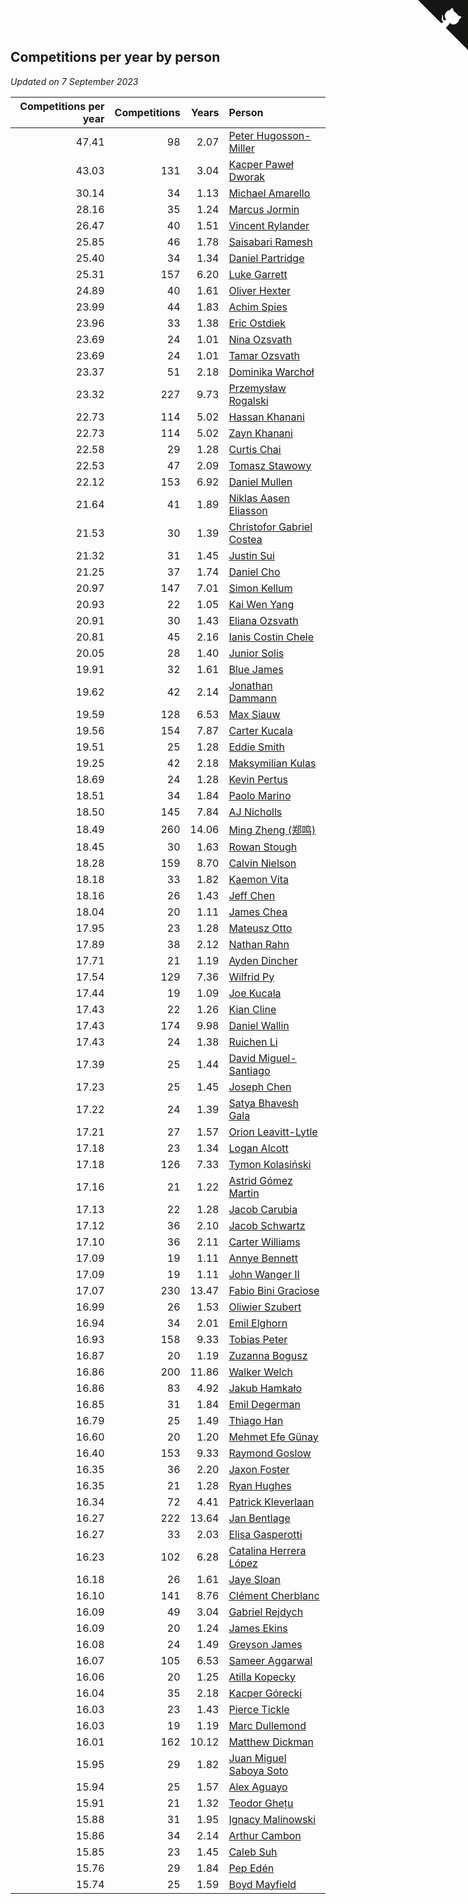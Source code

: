 ## Competitions per year by person

*Updated on  7 September 2023*

| Competitions per year | Competitions | Years | Person |
| ---: | ---: | ---: | :--- |
| 47.41 | 98 | 2.07 | [Peter Hugosson-Miller](https://www.worldcubeassociation.org/persons/2021HUGO01) |
| 43.03 | 131 | 3.04 | [Kacper Paweł Dworak](https://www.worldcubeassociation.org/persons/2020DWOR01) |
| 30.14 | 34 | 1.13 | [Michael Amarello](https://www.worldcubeassociation.org/persons/2022AMAR09) |
| 28.16 | 35 | 1.24 | [Marcus Jormin](https://www.worldcubeassociation.org/persons/2022JORM01) |
| 26.47 | 40 | 1.51 | [Vincent Rylander](https://www.worldcubeassociation.org/persons/2022RYLA01) |
| 25.85 | 46 | 1.78 | [Saisabari Ramesh](https://www.worldcubeassociation.org/persons/2021RAME01) |
| 25.40 | 34 | 1.34 | [Daniel Partridge](https://www.worldcubeassociation.org/persons/2022PART02) |
| 25.31 | 157 | 6.20 | [Luke Garrett](https://www.worldcubeassociation.org/persons/2017GARR05) |
| 24.89 | 40 | 1.61 | [Oliver Hexter](https://www.worldcubeassociation.org/persons/2022HEXT01) |
| 23.99 | 44 | 1.83 | [Achim Spies](https://www.worldcubeassociation.org/persons/2021SPIE01) |
| 23.96 | 33 | 1.38 | [Eric Ostdiek](https://www.worldcubeassociation.org/persons/2022OSTD01) |
| 23.69 | 24 | 1.01 | [Nina Ozsvath](https://www.worldcubeassociation.org/persons/2022OZSV03) |
| 23.69 | 24 | 1.01 | [Tamar Ozsvath](https://www.worldcubeassociation.org/persons/2022OZSV04) |
| 23.37 | 51 | 2.18 | [Dominika Warchoł](https://www.worldcubeassociation.org/persons/2021WARC01) |
| 23.32 | 227 | 9.73 | [Przemysław Rogalski](https://www.worldcubeassociation.org/persons/2013ROGA02) |
| 22.73 | 114 | 5.02 | [Hassan Khanani](https://www.worldcubeassociation.org/persons/2018KHAN26) |
| 22.73 | 114 | 5.02 | [Zayn Khanani](https://www.worldcubeassociation.org/persons/2018KHAN28) |
| 22.58 | 29 | 1.28 | [Curtis Chai](https://www.worldcubeassociation.org/persons/2022CHAI02) |
| 22.53 | 47 | 2.09 | [Tomasz Stawowy](https://www.worldcubeassociation.org/persons/2021STAW01) |
| 22.12 | 153 | 6.92 | [Daniel Mullen](https://www.worldcubeassociation.org/persons/2016MULL04) |
| 21.64 | 41 | 1.89 | [Niklas Aasen Eliasson](https://www.worldcubeassociation.org/persons/2021ELIA01) |
| 21.53 | 30 | 1.39 | [Christofor Gabriel Costea](https://www.worldcubeassociation.org/persons/2022COST03) |
| 21.32 | 31 | 1.45 | [Justin Sui](https://www.worldcubeassociation.org/persons/2022SUIJ01) |
| 21.25 | 37 | 1.74 | [Daniel Cho](https://www.worldcubeassociation.org/persons/2021CHOD01) |
| 20.97 | 147 | 7.01 | [Simon Kellum](https://www.worldcubeassociation.org/persons/2016KELL12) |
| 20.93 | 22 | 1.05 | [Kai Wen Yang](https://www.worldcubeassociation.org/persons/2022YANG19) |
| 20.91 | 30 | 1.43 | [Eliana Ozsvath](https://www.worldcubeassociation.org/persons/2022OZSV01) |
| 20.81 | 45 | 2.16 | [Ianis Costin Chele](https://www.worldcubeassociation.org/persons/2021CHEL01) |
| 20.05 | 28 | 1.40 | [Junior Solis](https://www.worldcubeassociation.org/persons/2022SOLI03) |
| 19.91 | 32 | 1.61 | [Blue James](https://www.worldcubeassociation.org/persons/2022JAME01) |
| 19.62 | 42 | 2.14 | [Jonathan Dammann](https://www.worldcubeassociation.org/persons/2021DAMM01) |
| 19.59 | 128 | 6.53 | [Max Siauw](https://www.worldcubeassociation.org/persons/2017SIAU02) |
| 19.56 | 154 | 7.87 | [Carter Kucala](https://www.worldcubeassociation.org/persons/2015KUCA01) |
| 19.51 | 25 | 1.28 | [Eddie Smith](https://www.worldcubeassociation.org/persons/2022SMIT20) |
| 19.25 | 42 | 2.18 | [Maksymilian Kulas](https://www.worldcubeassociation.org/persons/2021KULA02) |
| 18.69 | 24 | 1.28 | [Kevin Pertus](https://www.worldcubeassociation.org/persons/2022PERT01) |
| 18.51 | 34 | 1.84 | [Paolo Marino](https://www.worldcubeassociation.org/persons/2021MARI04) |
| 18.50 | 145 | 7.84 | [AJ Nicholls](https://www.worldcubeassociation.org/persons/2015NICH04) |
| 18.49 | 260 | 14.06 | [Ming Zheng (郑鸣)](https://www.worldcubeassociation.org/persons/2009ZHEN11) |
| 18.45 | 30 | 1.63 | [Rowan Stough](https://www.worldcubeassociation.org/persons/2022STOU01) |
| 18.28 | 159 | 8.70 | [Calvin Nielson](https://www.worldcubeassociation.org/persons/2014NIEL03) |
| 18.18 | 33 | 1.82 | [Kaemon Vita](https://www.worldcubeassociation.org/persons/2021VITA01) |
| 18.16 | 26 | 1.43 | [Jeff Chen](https://www.worldcubeassociation.org/persons/2022CHEN19) |
| 18.04 | 20 | 1.11 | [James Chea](https://www.worldcubeassociation.org/persons/2022CHEA05) |
| 17.95 | 23 | 1.28 | [Mateusz Otto](https://www.worldcubeassociation.org/persons/2022OTTO01) |
| 17.89 | 38 | 2.12 | [Nathan Rahn](https://www.worldcubeassociation.org/persons/2021RAHN01) |
| 17.71 | 21 | 1.19 | [Ayden Dincher](https://www.worldcubeassociation.org/persons/2022DINC01) |
| 17.54 | 129 | 7.36 | [Wilfrid Py](https://www.worldcubeassociation.org/persons/2016PYWI01) |
| 17.44 | 19 | 1.09 | [Joe Kucala](https://www.worldcubeassociation.org/persons/2022KUCA01) |
| 17.43 | 22 | 1.26 | [Kian Cline](https://www.worldcubeassociation.org/persons/2022CLIN01) |
| 17.43 | 174 | 9.98 | [Daniel Wallin](https://www.worldcubeassociation.org/persons/2013WALL03) |
| 17.43 | 24 | 1.38 | [Ruichen Li](https://www.worldcubeassociation.org/persons/2022LIRU02) |
| 17.39 | 25 | 1.44 | [David Miguel-Santiago](https://www.worldcubeassociation.org/persons/2022MIGU02) |
| 17.23 | 25 | 1.45 | [Joseph Chen](https://www.worldcubeassociation.org/persons/2022CHEN16) |
| 17.22 | 24 | 1.39 | [Satya Bhavesh Gala](https://www.worldcubeassociation.org/persons/2022GALA03) |
| 17.21 | 27 | 1.57 | [Orion Leavitt-Lytle](https://www.worldcubeassociation.org/persons/2022LEAV01) |
| 17.18 | 23 | 1.34 | [Logan Alcott](https://www.worldcubeassociation.org/persons/2022ALCO02) |
| 17.18 | 126 | 7.33 | [Tymon Kolasiński](https://www.worldcubeassociation.org/persons/2016KOLA02) |
| 17.16 | 21 | 1.22 | [Astrid Gómez Martin](https://www.worldcubeassociation.org/persons/2022MART26) |
| 17.13 | 22 | 1.28 | [Jacob Carubia](https://www.worldcubeassociation.org/persons/2022CARU02) |
| 17.12 | 36 | 2.10 | [Jacob Schwartz](https://www.worldcubeassociation.org/persons/2021SCHW01) |
| 17.10 | 36 | 2.11 | [Carter Williams](https://www.worldcubeassociation.org/persons/2021WILL06) |
| 17.09 | 19 | 1.11 | [Annye Bennett](https://www.worldcubeassociation.org/persons/2022BENN11) |
| 17.09 | 19 | 1.11 | [John Wanger II](https://www.worldcubeassociation.org/persons/2022WANG39) |
| 17.07 | 230 | 13.47 | [Fabio Bini Graciose](https://www.worldcubeassociation.org/persons/2010GRAC02) |
| 16.99 | 26 | 1.53 | [Oliwier Szubert](https://www.worldcubeassociation.org/persons/2022SZUB01) |
| 16.94 | 34 | 2.01 | [Emil Elghorn](https://www.worldcubeassociation.org/persons/2021ELGH01) |
| 16.93 | 158 | 9.33 | [Tobias Peter](https://www.worldcubeassociation.org/persons/2014PETE03) |
| 16.87 | 20 | 1.19 | [Zuzanna Bogusz](https://www.worldcubeassociation.org/persons/2022BOGU01) |
| 16.86 | 200 | 11.86 | [Walker Welch](https://www.worldcubeassociation.org/persons/2011WELC01) |
| 16.86 | 83 | 4.92 | [Jakub Hamkało](https://www.worldcubeassociation.org/persons/2018HAMK01) |
| 16.85 | 31 | 1.84 | [Emil Degerman](https://www.worldcubeassociation.org/persons/2021DEGE01) |
| 16.79 | 25 | 1.49 | [Thiago Han](https://www.worldcubeassociation.org/persons/2022HANT01) |
| 16.60 | 20 | 1.20 | [Mehmet Efe Günay](https://www.worldcubeassociation.org/persons/2022GUNA05) |
| 16.40 | 153 | 9.33 | [Raymond Goslow](https://www.worldcubeassociation.org/persons/2014GOSL01) |
| 16.35 | 36 | 2.20 | [Jaxon Foster](https://www.worldcubeassociation.org/persons/2021FOST01) |
| 16.35 | 21 | 1.28 | [Ryan Hughes](https://www.worldcubeassociation.org/persons/2022HUGH04) |
| 16.34 | 72 | 4.41 | [Patrick Kleverlaan](https://www.worldcubeassociation.org/persons/2019KLEV01) |
| 16.27 | 222 | 13.64 | [Jan Bentlage](https://www.worldcubeassociation.org/persons/2010BENT01) |
| 16.27 | 33 | 2.03 | [Elisa Gasperotti](https://www.worldcubeassociation.org/persons/2021GASP01) |
| 16.23 | 102 | 6.28 | [Catalina Herrera López](https://www.worldcubeassociation.org/persons/2017LOPE31) |
| 16.18 | 26 | 1.61 | [Jaye Sloan](https://www.worldcubeassociation.org/persons/2022SLOA01) |
| 16.10 | 141 | 8.76 | [Clément Cherblanc](https://www.worldcubeassociation.org/persons/2014CHER05) |
| 16.09 | 49 | 3.04 | [Gabriel Rejdych](https://www.worldcubeassociation.org/persons/2020REJD01) |
| 16.09 | 20 | 1.24 | [James Ekins](https://www.worldcubeassociation.org/persons/2022EKIN01) |
| 16.08 | 24 | 1.49 | [Greyson James](https://www.worldcubeassociation.org/persons/2022JAME02) |
| 16.07 | 105 | 6.53 | [Sameer Aggarwal](https://www.worldcubeassociation.org/persons/2017AGGA01) |
| 16.06 | 20 | 1.25 | [Atilla Kopecky](https://www.worldcubeassociation.org/persons/2022KOPE01) |
| 16.04 | 35 | 2.18 | [Kacper Górecki](https://www.worldcubeassociation.org/persons/2021GORE01) |
| 16.03 | 23 | 1.43 | [Pierce Tickle](https://www.worldcubeassociation.org/persons/2022TICK01) |
| 16.03 | 19 | 1.19 | [Marc Dullemond](https://www.worldcubeassociation.org/persons/2022DULL01) |
| 16.01 | 162 | 10.12 | [Matthew Dickman](https://www.worldcubeassociation.org/persons/2013DICK01) |
| 15.95 | 29 | 1.82 | [Juan Miguel Saboya Soto](https://www.worldcubeassociation.org/persons/2021SOTO01) |
| 15.94 | 25 | 1.57 | [Alex Aguayo](https://www.worldcubeassociation.org/persons/2022AGUA01) |
| 15.91 | 21 | 1.32 | [Teodor Ghețu](https://www.worldcubeassociation.org/persons/2022GHET01) |
| 15.88 | 31 | 1.95 | [Ignacy Malinowski](https://www.worldcubeassociation.org/persons/2021MALI02) |
| 15.86 | 34 | 2.14 | [Arthur Cambon](https://www.worldcubeassociation.org/persons/2021CAMB01) |
| 15.85 | 23 | 1.45 | [Caleb Suh](https://www.worldcubeassociation.org/persons/2022SUHC01) |
| 15.76 | 29 | 1.84 | [Pep Edén](https://www.worldcubeassociation.org/persons/2021EDEN01) |
| 15.74 | 25 | 1.59 | [Boyd Mayfield](https://www.worldcubeassociation.org/persons/2022MAYF01) |


<a href="https://github.com/jonatanklosko/wca_statistics" class="github-corner" aria-label="View source on Github"><svg width="80" height="80" viewBox="0 0 250 250" style="fill:#151513; color:#fff; position: absolute; top: 0; border: 0; right: 0;" aria-hidden="true"><path d="M0,0 L115,115 L130,115 L142,142 L250,250 L250,0 Z"></path><path d="M128.3,109.0 C113.8,99.7 119.0,89.6 119.0,89.6 C122.0,82.7 120.5,78.6 120.5,78.6 C119.2,72.0 123.4,76.3 123.4,76.3 C127.3,80.9 125.5,87.3 125.5,87.3 C122.9,97.6 130.6,101.9 134.4,103.2" fill="currentColor" style="transform-origin: 130px 106px;" class="octo-arm"></path><path d="M115.0,115.0 C114.9,115.1 118.7,116.5 119.8,115.4 L133.7,101.6 C136.9,99.2 139.9,98.4 142.2,98.6 C133.8,88.0 127.5,74.4 143.8,58.0 C148.5,53.4 154.0,51.2 159.7,51.0 C160.3,49.4 163.2,43.6 171.4,40.1 C171.4,40.1 176.1,42.5 178.8,56.2 C183.1,58.6 187.2,61.8 190.9,65.4 C194.5,69.0 197.7,73.2 200.1,77.6 C213.8,80.2 216.3,84.9 216.3,84.9 C212.7,93.1 206.9,96.0 205.4,96.6 C205.1,102.4 203.0,107.8 198.3,112.5 C181.9,128.9 168.3,122.5 157.7,114.1 C157.9,116.9 156.7,120.9 152.7,124.9 L141.0,136.5 C139.8,137.7 141.6,141.9 141.8,141.8 Z" fill="currentColor" class="octo-body"></path></svg></a><style>.github-corner:hover .octo-arm{animation:octocat-wave 560ms ease-in-out}@keyframes octocat-wave{0%,100%{transform:rotate(0)}20%,60%{transform:rotate(-25deg)}40%,80%{transform:rotate(10deg)}}@media (max-width:500px){.github-corner:hover .octo-arm{animation:none}.github-corner .octo-arm{animation:octocat-wave 560ms ease-in-out}}</style>
